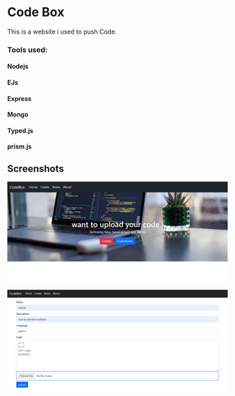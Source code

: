 
# Code Box

This is a website i used to push Code.

### Tools used:
#### Nodejs
#### EJs
#### Express
#### Mongo
#### Typed.js
#### prism.js


## Screenshots

![App Screenshot](./public/img/screenshot-1.png)

![App Screenshot](./public/img/screenshot-2.png)

  